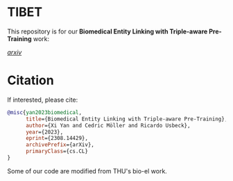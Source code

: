 # TIBET
This repository is for our **Biomedical Entity Linking with Triple-aware Pre-Training** work: 

[*arxiv*]([https://www.overleaf.com/project/63bd57c868d185867901c69d](https://arxiv.org/pdf/2308.14429.pdf))


# Citation
If interested, please cite:
```bibtex
@misc{yan2023biomedical,
      title={Biomedical Entity Linking with Triple-aware Pre-Training}, 
      author={Xi Yan and Cedric Möller and Ricardo Usbeck},
      year={2023},
      eprint={2308.14429},
      archivePrefix={arXiv},
      primaryClass={cs.CL}
}
```

Some of our code are modified from THU's bio-el work.
